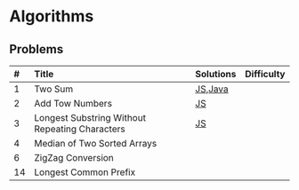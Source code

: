 # Algorithms

## Problems

\# | Title | Solutions | Difficulty
:-- | :-------- | :-- | :----: |
1|Two Sum|[JS](/js/src/two-sum.js),[Java](/java/src/TwoSum.java) |
2 |Add Tow Numbers |[JS](./Add&#32;Tow&#32;Numbers/add_tow_numbers.py)|
3 |Longest Substring Without Repeating Characters | [JS](./Longest&#32;Substring&#32;Without&#32;Repeating&#32;Characters/index.js) |
4 |Median of Two Sorted Arrays ||
6|ZigZag Conversion|
14|Longest Common Prefix|